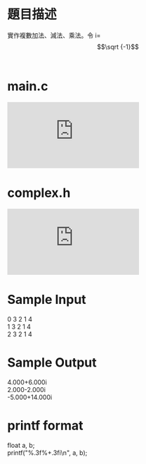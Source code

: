 # 題目描述
實作複數加法、減法、乘法。令 i= $$\sqrt {-1}$$  <br>
# main.c
![main.c](https://github.com/WjrHyl/judge-girl/blob/main/Advanced/10059.%20Complex%20Number/main.c)
# complex.h
![complex.h](https://github.com/WjrHyl/judge-girl/blob/main/Advanced/10059.%20Complex%20Number/complex.h)
# Sample Input
0 3 2 1 4 <br>
1 3 2 1 4 <br>
2 3 2 1 4 
# Sample Output
4.000+6.000i <br>
2.000-2.000i <br>
-5.000+14.000i
# printf format
float a, b; <br>
printf("%.3f%+.3fi\n", a, b);

